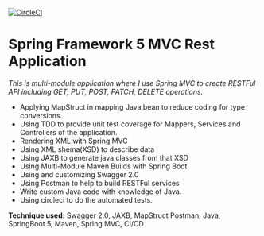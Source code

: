 [![CircleCI](https://circleci.com/gh/springframeworkguru/spring5-mvc-rest.svg?style=svg)](https://circleci.com/gh/springframeworkguru/spring5-mvc-rest)
# Spring Framework 5 MVC Rest Application
*This is multi-module application where I use Spring MVC to create RESTFul API including GET, PUT, POST, PATCH, DELETE operations.*
* Applying MapStruct in mapping Java bean to reduce coding for type conversions.
* Using TDD to provide unit test coverage for Mappers, Services and Controllers of the application.
* Rendering XML with Spring MVC
* Using XML shema(XSD) to describe data
* Using JAXB to generate java classes from that XSD
* Using Multi-Module Maven Builds with Spring Boot
* Using and customizing Swagger 2.0
* Using Postman to help to build RESTFul services
* Write custom Java code with knowledge of Java.
* Using circleci to do the automated tests.

 **Technique used:** Swagger 2.0, JAXB, MapStruct Postman, Java, SpringBoot 5, Maven, Spring MVC,   CI/CD
